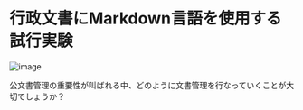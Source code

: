 # 行政文書にMarkdown言語を使用する試行実験
![image](https://github.com/user-attachments/assets/3f4ace29-2076-4e3b-adb4-0d3c0c21e278)



公文書管理の重要性が叫ばれる中、どのように文書管理を行なっていくことが大切でしょうか？
